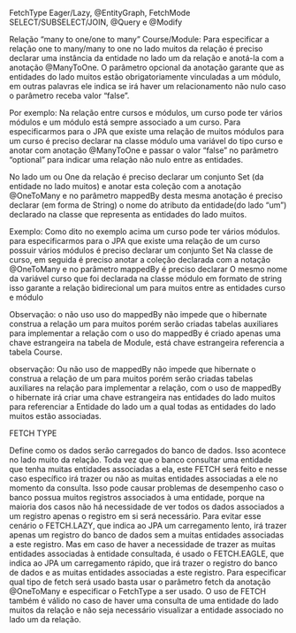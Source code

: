FetchType Eager/Lazy, @EntityGraph, FetchMode SELECT/SUBSELECT/JOIN, @Query e @Modify

Relação “many to one/one to many” Course/Module: Para especificar a relação one to many/many to one  no lado muitos da relação é preciso declarar uma instância da entidade
no lado um da relação e anotá-la com a anotação @ManyToOne. O parâmetro opcional da anotação garante que as entidades do lado muitos estão obrigatoriamente vinculadas a um
módulo, em outras palavras ele indica se irá haver um relacionamento não nulo caso o parâmetro receba valor “false”.

Por exemplo: Na relação entre cursos e módulos, um curso pode ter vários módulos e um módulo está sempre associado a um curso. Para especificarmos para o JPA que existe
uma relação de muitos módulos para um curso é preciso declarar na classe módulo uma variável do tipo curso e anotar com anotação @ManyToOne e passar o valor “false” no
parâmetro “optional” para indicar uma relação não nulo entre as entidades.

No lado um ou One da relação é preciso declarar um conjunto Set<T> (da entidade no lado muitos) e anotar esta coleção com a anotação @OneToMany e no parâmetro mappedBy
desta mesma anotação é preciso declarar (em forma de String) o nome do atributo da entidade(do lado “um”)  declarado na classe que representa as entidades do lado muitos.

Exemplo: Como dito no exemplo acima um curso pode ter vários módulos. para especificarmos para o JPA que existe uma relação de um curso possuir vários módulos é preciso
declarar um conjunto Set<ModuleModel> Na classe de curso, em seguida é preciso anotar a coleção declarada com a notação @OneToMany e no parâmetro mappedBy  é preciso
declarar O mesmo nome da variável curso que foi declarada na classe módulo em formato de string isso garante a relação bidirecional  um para muitos entre as  entidades
curso e módulo

Observação: o não uso uso do mappedBy  não impede que o hibernate construa a relação um para muitos porém serão criadas tabelas auxiliares para implementar a relação
com o uso do mappedBy é criado apenas uma chave estrangeira na tabela de Module, está chave estrangeira referencia a tabela Course.


observação: Ou não uso de mappedBy  não impede que hibernate o construa a relação de um para muitos porém serão criadas tabelas auxiliares na relação para implementar
a relação, com o uso de mappedBy  o hibernate irá criar uma chave estrangeira nas entidades do lado muitos para referenciar a Entidade do lado um a qual todas as entidades
do lado muitos estão associadas.

FETCH TYPE

Define como os dados serão carregados do banco de dados. Isso acontece no lado muito da relação. Toda vez que o banco consultar uma entidade que tenha muitas entidades
associadas a ela, este FETCH será feito e nesse caso específico irá trazer ou não as muitas entidades associadas a ele no momento da consulta. Isso pode causar problemas
de desempenho caso o banco possua muitos registros associados à uma entidade, porque na maioria dos casos não há necessidade de ver todos os dados associados a um registro
apenas o registro em si será necessário. Para evitar esse cenário o FETCH.LAZY, que indica ao JPA um carregamento lento, irá trazer apenas um registro do banco de dados
sem a muitas entidades associadas a este registro. Mas em caso de haver a necessidade de trazer as muitas entidades associadas à entidade consultada, é usado o
FETCH.EAGLE, que indica ao JPA um carregamento rápido, que irá trazer o registro do banco de dados e as muitas entidades associadas a este registro. Para especificar
qual tipo de fetch será usado basta usar o parâmetro fetch da anotação @OneToMany e especificar o FetchType a ser usado. O uso de FETCH também é válido no caso de haver
uma consulta de uma entidade do lado muitos da relação e não seja necessário visualizar a entidade associado no lado um da relação.
